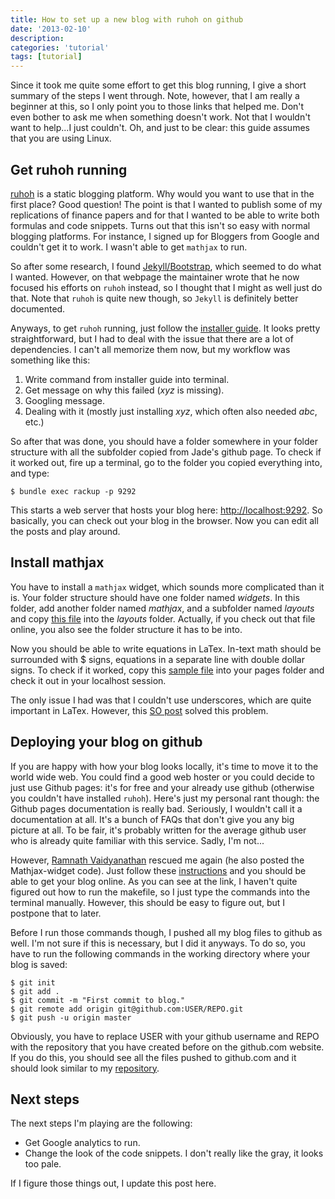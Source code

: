 ```yaml
---
title: How to set up a new blog with ruhoh on github
date: '2013-02-10'
description:
categories: 'tutorial'
tags: [tutorial]
---
```


Since it took me quite some effort to get this blog running, I give a short summary of the steps I went through. Note, however, that I am really a beginner at this, so I only point you to those links that helped me. Don't even bother to ask me when something doesn't work. Not that I wouldn't want to help...I just couldn't. Oh, and just to be clear: this guide assumes that you are using Linux.

Get ruhoh running
-------------------------

[ruhoh](http://ruhoh.com/) is a static blogging platform. Why would you want to use that in the first place? Good question! The point is that I wanted to publish some of my replications of finance papers and for that I wanted to be able to write both formulas and code snippets. Turns out that this isn't so easy with normal blogging platforms. For instance, I signed up for Bloggers from Google and couldn't get it to work. I wasn't able to get `mathjax` to run.

So after some research, I found [Jekyll/Bootstrap](http://jekyllbootstrap.com/), which seemed to do what I wanted. However, on that webpage the maintainer wrote that he now focused his efforts on `ruhoh` instead, so I thought that I might as well just do that. Note that `ruhoh` is quite new though, so `Jekyll` is definitely better documented.

Anyways, to get `ruhoh` running, just follow the [installer guide](https://github.com/ruhoh/blog/tree/2.0.alpha#readme). It looks pretty straightforward, but I had to deal with the issue that there are a lot of dependencies. I can't all memorize them now, but my workflow was something like this:

1. Write command from installer guide into terminal.
2. Get message on why this failed (*xyz* is missing).
3. Googling message.
4. Dealing with it (mostly just installing *xyz*, which often also needed *abc*, etc.)

So after that was done, you should have a folder somewhere in your  folder structure with all the subfolder copied from Jade's github page. To check if it worked out, fire up a terminal, go to the folder you copied everything into, and type:

```
$ bundle exec rackup -p 9292
```

This starts a web server that hosts your blog here: [http://localhost:9292](http://localhost:9292). So basically, you can check out your blog in the browser. Now you can edit all the posts and play around.

Install mathjax
-------------------------

You have to install a `mathjax` widget, which sounds more complicated than it is. Your folder structure should have one folder named *widgets*. In this folder, add another folder named *mathjax*, and a subfolder named *layouts* and copy [this file](https://github.com/ramnathv/ramnathv.ruhoh.com/blob/master/widgets/mathjax/layouts/mathjax.html) into the *layouts* folder. Actually, if you check out that file online, you also see the folder structure it has to be into.

Now you should be able to write equations in LaTex. In-text math should be surrounded with $ signs, equations in a separate line with double dollar signs. To check if it worked, copy this [sample file](https://gist.github.com/plusjade/2699636) into your pages folder and check it out in your localhost session. 

The only issue I had was that I couldn't use underscores, which are quite important in LaTex. However, this [SO post](http://stackoverflow.com/questions/10438937/is-there-a-markdown-parser-supported-on-jekyll-that-plays-nicely-with-mathjax) solved this problem.

Deploying your blog on github
-------------------------

If you are happy with how your blog looks locally, it's time to move it to the world wide web. You could find a good web hoster or you could decide to just use Github pages: it's for free and your already use github (otherwise you couldn't have installed `ruhoh`). Here's just my personal rant though: the Github pages documentation is really bad. Seriously, I wouldn't call it a documentation at all. It's a bunch of FAQs that don't give you any big picture at all. To be fair, it's probably written for the average github user who is already quite familiar with this service. Sadly, I'm not...

However, [Ramnath Vaidyanathan](https://github.com/ramnathv) rescued me again (he also posted the Mathjax-widget code). Just  follow these [instructions](https://gist.github.com/ramnathv/3890278) and you should be able to get your blog online. As you can see at the link, I haven't quite figured out how to run the makefile, so I just type the commands into the terminal manually. However, this should be easy to figure out, but I postpone that to later.

Before I run those commands though, I pushed all my blog files to github as well. I'm not sure if this is necessary, but I did it anyways. To do so, you have to run the following commands in the working directory where your blog is saved:

    $ git init
    $ git add .
    $ git commit -m "First commit to blog."
    $ git remote add origin git@github.com:USER/REPO.git
    $ git push -u origin master
  
Obviously, you have to replace USER with your github username and REPO with the repository that you have created before on the github.com website. If you do this, you should see all the files pushed to github.com and it should look similar to my [repository](https://github.com/christophj).

Next steps
-------------------------

The next steps I'm playing are the following:

* Get Google analytics to run.
* Change the look of the code snippets. I don't really like the gray, it looks too pale.

If I figure those things out, I update this post here.

